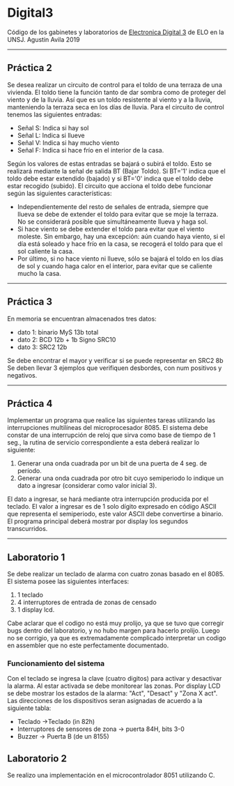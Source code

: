 # Digital3

Código de los gabinetes y laboratorios de [Electronica Digital 3](http://dea.unsj.edu.ar/mp1/) de ELO en la UNSJ.
Agustin Avila
2019

---

## Práctica 2

Se desea realizar un circuito de control para el toldo de una terraza de una vivienda. El toldo tiene la
función tanto de dar sombra como de proteger del viento y de la lluvia. Así que es un toldo resistente al
viento y a la lluvia, manteniendo la terraza seca en los días de lluvia.
Para el circuito de control tenemos las siguientes entradas:

- Señal S: Indica si hay sol
- Señal L: Indica si llueve
- Señal V: Indica si hay mucho viento
- Señal F: Indica si hace frío en el interior de la casa.

Según los valores de estas entradas se bajará o subirá el toldo.
Esto se realizará mediante la señal de salida BT (Bajar Toldo). Si BT='1' indica que el toldo debe estar extendido (bajado) y si BT='0' indica que el toldo debe estar recogido (subido).
El circuito que acciona el toldo debe funcionar según las siguientes características:

- Independientemente del resto de señales de entrada, siempre que llueva se debe de extender el toldo para evitar que se moje la terraza. No se considerará posible que simultáneamente llueva y haga sol.
- Si hace viento se debe extender el toldo para evitar que el viento moleste. Sin embargo, hay una excepción: aún cuando haya viento, si el día está soleado y hace frío en la casa, se recogerá el toldo para que el sol caliente la casa.
- Por último, si no hace viento ni llueve, sólo se bajará el toldo en los días de sol y cuando haga calor en el interior, para evitar que se caliente mucho la casa.

---

## Práctica 3

En memoria se encuentran almacenados tres datos:

- dato 1: binario MyS 13b total
- dato 2: BCD 12b + 1b Signo SRC10
- dato 3: SRC2 12b

Se debe encontrar el mayor y verificar si se puede representar en SRC2 8b
Se deben llevar 3 ejemplos que verifiquen  desbordes, con num positivos y negativos.

---

## Práctica 4

Implementar un programa que realice las siguientes tareas utilizando las interrupciones multilíneas del microprocesador 8085.
El sistema debe constar de una interrupción de reloj que sirva como base de tiempo de 1 seg., la rutina de servicio correspondiente a esta deberá realizar lo siguiente:

1. Generar una onda cuadrada por un bit de una puerta de 4 seg. de
período.
2. Generar una onda cuadrada por otro bit cuyo semiperiodo lo indique un
dato a ingresar (considerar como valor inicial 3).

El dato a ingresar, se hará mediante otra interrupción producida por el teclado. El valor a ingresar es de 1 solo dígito expresado en código ASCII que representa el semiperiodo, este valor ASCII debe convertirse a binario. El programa principal deberá mostrar por display los segundos transcurridos.

---

## Laboratorio 1

Se debe realizar un teclado de alarma con cuatro zonas basado en el 8085.
El sistema posee las siguientes interfaces:

1. 1 teclado
2. 4 interruptores de entrada de zonas de censado
3. 1 display lcd.

Cabe aclarar que el codigo no está muy prolijo, ya que se tuvo que corregir bugs dentro del laboratorio, y no hubo margen para hacerlo prolijo. Luego no se corrigio, ya que es extremadamente complicado interpretar un codigo en assembler que no este perfectamente documentado.

### Funcionamiento del sistema

Con el teclado se ingresa la clave (cuatro digitos) para activar y desactivar la alarma. Al estar activada se debe monitorear las zonas. Por display LCD se debe mostrar los estados de la alarma: "Act", "Desact" y "Zona X act". Las direcciones de los dispositivos seran asignadas de acuerdo a la siguiente tabla:

- Teclado ->Teclado (in 82h)
- Interruptores de sensores de zona -> puerta 84H, bits 3-0
- Buzzer -> Puerta B (de un 8155)

## Laboratorio 2

Se realizo una implementación en el microcontrolador 8051 utilizando C.

